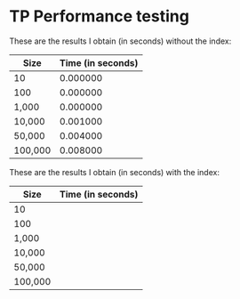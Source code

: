 # TP Performance testing

These are the results I obtain (in seconds) without the index:

| Size    | Time (in seconds) |
|---------|-------------------|
| 10      | 0.000000          
| 100     | 0.000000          |
| 1,000   | 0.000000          |
| 10,000  | 0.001000          |
| 50,000  | 0.004000          |
| 100,000 | 0.008000          |

These are the results I obtain (in seconds) with the index:

| Size    | Time (in seconds) |
|---------|-------------------|
| 10      | |
| 100     |          |
| 1,000   |          |
| 10,000  |          |
| 50,000  |          |
| 100,000 |          |
